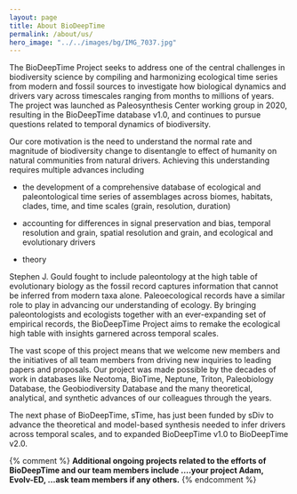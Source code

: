 ```yaml
---
layout: page
title: About BioDeepTime
permalink: /about/us/
hero_image: "../../images/bg/IMG_7037.jpg"
---
```


The BioDeepTime Project seeks to address one of the central challenges in biodiversity science by compiling and harmonizing ecological time series from modern and fossil sources to investigate how biological dynamics and drivers vary across timescales ranging from months to millions of years. The project was launched as Paleosynthesis Center working group in 2020, resulting in the BioDeepTime database v1.0, and continues to pursue questions related to temporal dynamics of biodiversity.

Our core motivation is the need to understand the normal rate and magnitude of biodiversity change to disentangle to effect of humanity on natural communities from natural drivers.  Achieving this understanding requires multiple advances including

* the development of a comprehensive database of ecological and paleontological time series of assemblages across biomes, habitats, clades, time, and time scales (grain, resolution, duration)

* accounting for differences in signal preservation and bias, temporal resolution and grain, spatial resolution and grain, and ecological and evolutionary drivers

* theory

Stephen J. Gould fought to include paleontology at the high table of evolutionary biology as the fossil record captures information that cannot be inferred from modern taxa alone.  Paleoecological records have a similar role to play in advancing our understanding of ecology. By bringing paleontologists and ecologists together with an ever-expanding set of empirical records, the BioDeepTime Project aims to remake the ecological high table with insights garnered across temporal scales. 

The vast scope of this project means that we welcome new members and the initiatives of all team members from driving
new inquiries to leading papers and proposals. Our project was made possible by the decades of work in databases like Neotoma, BioTime, Neptune, Triton, Paleobiology Database, the Geobiodiversity Database and the many theoretical, analytical, and synthetic advances of our colleagues through the years. 

The next phase of BioDeepTime, sTime, has just been funded by sDiv to advance the theoretical and model-based synthesis needed to infer drivers across temporal scales, and to expanded BioDeepTime v1.0 to BioDeepTime v2.0. 

{% comment %}
**Additional ongoing projects related to the efforts of BioDeepTime and our team members include ….your project Adam, Evolv-ED, …ask team members if any others.**
{% endcomment %}
